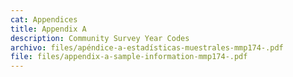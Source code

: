 ```yaml
---
cat: Appendices
title: Appendix A
description: Community Survey Year Codes
archivo: files/apéndice-a-estadísticas-muestrales-mmp174-.pdf
file: files/appendix-a-sample-information-mmp174-.pdf
---
```

